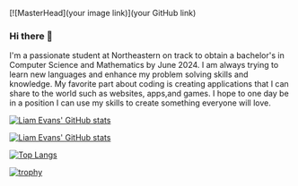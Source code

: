 [![MasterHead](your image link)](your GitHub link)

### Hi there 👋

I'm a passionate student at Northeastern on track to obtain a bachelor's in Computer Science and Mathematics by June 2024. I am always trying to learn new languages and enhance my problem solving skills and knowledge. My favorite part about coding is creating applications that I can share to the world such as websites, apps,and games. I hope to one day be in a position I can use my skills to create something everyone will love.
<!--
**snavemail/snavemail** is a ✨ _special_ ✨ repository because its `README.md` (this file) appears on your GitHub profile.

Here are some ideas to get you started:

- 🔭 I’m currently working on personal coding projects
- 🌱 I’m currently learning Java and trying to get better at Web Development
- 👯 I’m looking to collaborate on web development
- 💬 Ask me about anything basketball related
- 📫 How to reach me: 
- 😄 Pronouns: He/Him
- ⚡ Fun fact: The world's largest snowflake on record measured 15 inches wide and 8 inches thick.
-->

[![Liam Evans' GitHub stats](https://github-readme-stats.vercel.app/api?username=snavemail&count_private=true&show_icons=true&theme=moltack)](https://github.com/sanvemail/github-readme-stats)

[![Liam Evans' GitHub stats](https://github-readme-stats.vercel.app/api?username=snavemail&count_private=true&show_icons=true&theme=moltack)](https://github.com/sanvemail/github-readme-stats)

[![Top Langs](https://github-readme-stats.vercel.app/api/top-langs/?username=snavemail&layout=compact)](https://github.com/snavemail/github-readme-stats)

[![trophy](https://github-profile-trophy.vercel.app/?username=snavemail&theme=moltack)](https://github.com/snavemail/github-profile-trophy)

